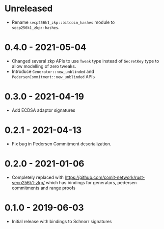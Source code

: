 # Unreleased

- Rename `secp256k1_zkp::bitcoin_hashes` module to `secp256k1_zkp::hashes`.

# 0.4.0 - 2021-05-04

- Changed several zkp APIs to use `Tweak` type instead of `SecretKey` type to allow modelling of zero tweaks.
- Introduce `Generator::new_unblinded` and `PedersenCommitment::new_unblinded` APIs

# 0.3.0 - 2021-04-19

- Add ECDSA adaptor signatures

# 0.2.1 - 2021-04-13
- Fix bug in Pedersen Commitment deserialization.

# 0.2.0 - 2021-01-06

- Completely replaced with https://github.com/comit-network/rust-secp256k1-zkp/ which has
  bindings for generators, pedersen commitments and range proofs

# 0.1.0 - 2019-06-03

- Initial release with bindings to Schnorr signatures


